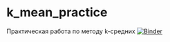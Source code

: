 # k_mean_practice
Практическая работа по методу k-средних
[![Binder](https://mybinder.org/badge_logo.svg)](https://mybinder.org/v2/gh/MatthewGrover/k_mean_practice/master)
